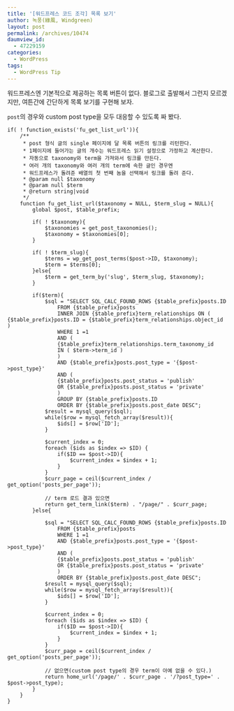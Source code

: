 ```yaml
---
title: '[워드프레스 코드 조각] 목록 보기'
author: 녹풍(綠風, Windgreen)
layout: post
permalink: /archives/10474
daumview_id:
  - 47229159
categories:
  - WordPress
tags:
  - WordPress Tip
---
```

워드프레스엔 기본적으로 제공하는 목록 버튼이 없다. 블로그로 출발해서 그런지 모르겠지만, 여튼간에 간단하게 목록 보기를 구현해 보자.

`post`의 경우와 custom post type을 모두 대응할 수 있도록 짜 봤다.

    if( ! function_exists('fu_get_list_url')){
        /**
         * post 형식 글의 single 페이지에 달 목록 버튼의 링크를 리턴한다.
         * 1페이지에 들어가는 글의 개수는 워드프레스 읽기 설정으로 가정하고 계산한다.
         * 자동으로 taxonomy와 term을 가져와서 링크를 만든다.
         * 여러 개의 taxonomy와 여러 개의 term에 속한 글인 경우엔
         * 워드프레스가 돌려준 배열의 첫 번째 놈을 선택해서 링크를 돌려 준다.
         * @param null $taxonomy
         * @param null $term
         * @return string|void
         */
        function fu_get_list_url($taxonomy = NULL, $term_slug = NULL){
            global $post, $table_prefix;
    
            if( ! $taxonomy){
                $taxonomies = get_post_taxonomies();
                $taxonomy = $taxonomies[0];
            }
    
            if( ! $term_slug){
                $terms = wp_get_post_terms($post->ID, $taxonomy);
                $term = $terms[0];
            }else{
                $term = get_term_by('slug', $term_slug, $taxonomy);
            }
    
            if($term){
                $sql = "SELECT SQL_CALC_FOUND_ROWS {$table_prefix}posts.ID
                    FROM {$table_prefix}posts
                    INNER JOIN {$table_prefix}term_relationships ON ( {$table_prefix}posts.ID = {$table_prefix}term_relationships.object_id )
                    WHERE 1 =1
                    AND (
                    {$table_prefix}term_relationships.term_taxonomy_id
                    IN ( $term->term_id )
                    )
                    AND {$table_prefix}posts.post_type = '{$post->post_type}'
                    AND (
                    {$table_prefix}posts.post_status = 'publish'
                    OR {$table_prefix}posts.post_status = 'private'
                    )
                    GROUP BY {$table_prefix}posts.ID
                    ORDER BY {$table_prefix}posts.post_date DESC";
                $result = mysql_query($sql);
                while($row = mysql_fetch_array($result)){
                    $ids[] = $row['ID'];
                }
    
                $current_index = 0;
                foreach ($ids as $index => $ID) {
                    if($ID == $post->ID){
                        $current_index = $index + 1;
                    }
                }
                $curr_page = ceil($current_index / get_option('posts_per_page'));
    
                // term 로드 결과 있으면
                return get_term_link($term) . "/page/" . $curr_page;
            }else{
    
                $sql = "SELECT SQL_CALC_FOUND_ROWS {$table_prefix}posts.ID
                    FROM {$table_prefix}posts
                    WHERE 1 =1
                    AND {$table_prefix}posts.post_type = '{$post->post_type}'
                    AND (
                    {$table_prefix}posts.post_status = 'publish'
                    OR {$table_prefix}posts.post_status = 'private'
                    )
                    ORDER BY {$table_prefix}posts.post_date DESC";
                $result = mysql_query($sql);
                while($row = mysql_fetch_array($result)){
                    $ids[] = $row['ID'];
                }
    
                $current_index = 0;
                foreach ($ids as $index => $ID) {
                    if($ID == $post->ID){
                        $current_index = $index + 1;
                    }
                }
                $curr_page = ceil($current_index / get_option('posts_per_page'));
    
                // 없으면(custom post type의 경우 term이 아예 없을 수 있다.)
                return home_url('/page/' . $curr_page . '/?post_type=' . $post->post_type);
            }
        }
    }